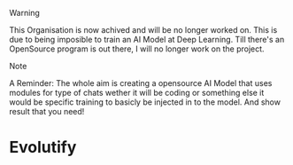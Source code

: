 > [!WARNING]
> This Organisation is now achived and will be no longer worked on. This is due to being imposible to train an AI Model at Deep Learning. 
> Till there's an OpenSource program is out there, I will no longer work on the project.

> [!NOTE]
> A Reminder: The whole aim is creating a opensource AI Model that uses modules for type of chats wether it will be coding or something else it would be specific training to basicly be injected in to the model.
> And show result that you need!
# Evolutify 
